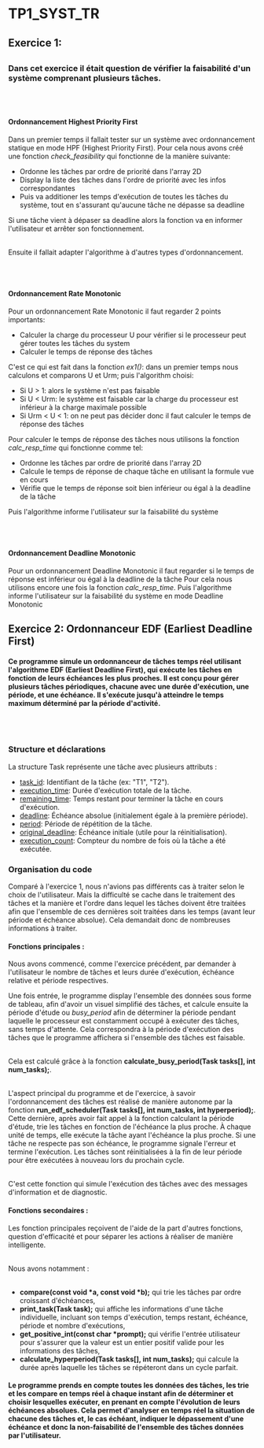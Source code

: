 <h1>TP1_SYST_TR</h1>

<h2>Exercice 1:<h2/>

<h3>Dans cet exercice il était question de vérifier la faisabilité d'un système comprenant plusieurs tâches.</h3>

<br><br>
  <h4>Ordonnancement Highest Priority First</i></h4>
  <p>
  Dans un premier temps il fallait tester sur un système avec ordonnancement statique en mode HPF (Highest Priority First).
  Pour cela nous avons créé une fonction <i>check_feasibility</i> qui fonctionne de la manière suivante:
  <ul>
    <li>Ordonne les tâches par ordre de priorité dans l'array 2D</li>
    <li>Display la liste des tâches dans l'ordre de priorité avec les infos correspondantes</li>
    <li>Puis va additioner les temps d'exécution de toutes les tâches du système, tout en s'assurant qu'aucune tâche ne dépasse sa deadline</li>
  </ul>
  Si une tâche vient à dépaser sa deadline alors la fonction va en informer l'utilisateur et arrêter son fonctionnement.
  </p>
  
  <br>
  Ensuite il fallait adapter l'algorithme à d'autres types d'ordonnancement.
  <br>

<br><br>
  <h4>Ordonnancement Rate Monotonic</h4>
  <p>

  Pour un ordonnancement Rate Monotonic il faut regarder 2 points importants:
  <ul>
    <li>Calculer la charge du processeur U pour vérifier si le processeur peut gérer toutes les tâches du system</li>
    <li>Calculer le temps de réponse des tâches</li>
  </ul>

  C'est ce qui est fait dans la fonction <i>ex1()</i>: dans un premier temps nous calculons et comparons U et Urm; puis l'algorithm choisi:
  <ul>
    <li>Si U > 1: alors le système n'est pas faisable</li>
    <li>Si U < Urm: le système est faisable car la charge du processeur est inférieur à la charge maximale possible</li>
    <li>Si Urm < U < 1: on ne peut pas décider donc il faut calculer le temps de réponse des tâches</li>
  </ul>

  Pour calculer le temps de réponse des tâches nous utilisons la fonction <i>calc_resp_time</i> qui fonctionne comme tel:
  <ul>
    <li>Ordonne les tâches par ordre de priorité dans l'array 2D</li>
    <li>Calcule le temps de réponse de chaque tâche en utilisant la formule vue en cours</li>
    <li>Vérifie que le temps de réponse soit bien inférieur ou égal à la deadline de la tâche</li>
  </ul>
Puis l'algorithme informe l'utilisateur sur la faisabilité du système
      
  </p>

  <br><br>
  <h4>Ordonnancement Deadline Monotonic</h4>
  <p>

  Pour un ordonnancement Deadline Monotonic il faut regarder si le temps de réponse est inférieur ou égal à la deadline de la tâche
  Pour cela nous utilisons encore une fois la fonction <i>calc_resp_time</i>.
  Puis l'algorithme informe l'utilisateur sur la faisabilité du système en mode Deadline Monotonic
      
  </p>

  <h2>Exercice 2: Ordonnanceur EDF (Earliest Deadline First)</h2>
  
  <h4>Ce programme simule un ordonnanceur de tâches temps réel utilisant l'algorithme EDF (Earliest Deadline First), qui exécute les tâches en fonction de leurs échéances les plus proches. Il est conçu pour gérer plusieurs tâches périodiques, chacune avec une durée d'exécution, une période, et une échéance. Il s'exécute jusqu'à atteindre le temps maximum déterminé par la période d'activité.</h3>

<br><br>

<h3>Structure et déclarations</h2>

<p>La structure Task représente une tâche avec plusieurs attributs :<br>

- <u>task_id</u>: Identifiant de la tâche (ex: "T1", "T2").<br>
- <u>execution_time</u>: Durée d'exécution totale de la tâche.<br>
- <u>remaining_time</u>: Temps restant pour terminer la tâche en cours d'exécution.<br>
- <u>deadline</u>: Échéance absolue (initialement égale à la première période).<br>
- <u>period</u>: Période de répétition de la tâche.<br>
- <u>original_deadline</u>: Échéance initiale (utile pour la réinitialisation).<br>
- <u>execution_count</u>: Compteur du nombre de fois où la tâche a été exécutée.<br></p>

<h3>Organisation du code</h3>


<p>Comparé à l'exercice 1, nous n'avions pas différents cas à traiter selon le choix de l'utilisateur. Mais la difficulté se cache dans le traitement des tâches et la manière et l'ordre dans lequel les tâches doivent être traitées afin que l'ensemble de ces dernières soit traitées dans les temps (avant leur période et échéance absolue). Cela demandait donc de nombreuses informations à traiter.</p>


<h4>Fonctions principales :</h4>

<p>Nous avons commencé, comme l'exercice précédent, par demander à l'utilisateur le nombre de tâches et leurs durée d'exécution, échéance relative et période respectives.<br>
  
Une fois entrée, le programme display l'ensemble des données sous forme de tableau, afin d'avoir un visuel simplifié des tâches, et calcule ensuite la période d'étude ou <i>busy_period</i> afin de déterminer la période pendant laquelle le processeur est constamment occupé à exécuter des tâches, sans temps d'attente. Cela correspondra à la période d'exécution des tâches que le programme affichera si l'ensemble des tâches est faisable.<br><br>

Cela est calculé grâce à la fonction <b>calculate_busy_period(Task tasks[], int num_tasks);</b>.<br><br>

L'aspect principal du programme et de l'exercice, à savoir l'ordonnancement des tâches est réalisé de manière autonome par la fonction <b>run_edf_scheduler(Task tasks[], int num_tasks, int hyperperiod);</b>.<br>
Cette dernière, après avoir fait appel à la fonction calculant la période d'étude, trie les tâches en fonction de l'échéance la plus proche. À chaque unité de temps, elle exécute la tâche ayant l'échéance la plus proche. Si une tâche ne respecte pas son échéance, le programme signale l'erreur et termine l'exécution. Les tâches sont réinitialisées à la fin de leur période pour être exécutées à nouveau lors du prochain cycle.<br><br>

C'est cette fonction qui simule l'exécution des tâches avec des messages d'information et de diagnostic.</p>


<h4>Fonctions secondaires :</h4>

<p>Les fonction principales reçoivent de l'aide de la part d'autres fonctions, question d'efficacité et pour séparer les actions à réaliser de manière intelligente.<br><br>

Nous avons notamment :<br><br>

- <b>compare(const void *a, const void *b);</b> qui trie les tâches par ordre croissant d'échéances,
- <b>print_task(Task task);</b> qui affiche les informations d'une tâche individuelle, incluant son temps d'exécution, temps restant, échéance, période et nombre d'exécutions,
- <b>get_positive_int(const char *prompt);</b> qui vérifie l'entrée utilisateur pour s'assurer que la valeur est un entier positif valide pour les informations des tâches,
- <b>calculate_hyperperiod(Task tasks[], int num_tasks);</b> qui calcule la durée après laquelle les tâches se répéteront dans un cycle parfait.
</p>

<h4>Le programme prends en compte toutes les données des tâches, les trie et les compare en temps réel à chaque instant afin de déterminer et choisir lesquelles exécuter, en prenant en compte l'évolution de leurs échéances absolues. Cela permet d'analyser en temps réel la situation de chacune des tâches et, le cas échéant, indiquer le dépassement d'une échéance et donc la non-faisabilité de l'ensemble des tâches données par l'utilisateur.</h4>

